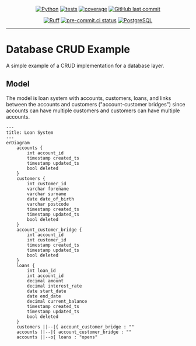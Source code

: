 <span align="center">

[![Python](https://img.shields.io/badge/Python-3.11+-blue.svg)](https://www.python.org/downloads/)
[![tests](https://github.com/billwallis/database-crud-example/actions/workflows/tests.yaml/badge.svg)](https://github.com/billwallis/database-crud-example/actions/workflows/tests.yaml)
[![coverage](coverage.svg)](https://github.com/dbrgn/coverage-badge)
[![GitHub last commit](https://img.shields.io/github/last-commit/billwallis/database-crud-example)](https://shields.io/badges/git-hub-last-commit)

[![Ruff](https://img.shields.io/endpoint?url=https://raw.githubusercontent.com/astral-sh/ruff/main/assets/badge/v2.json)](https://github.com/astral-sh/ruff)
[![pre-commit.ci status](https://results.pre-commit.ci/badge/github/billwallis/database-crud-example/main.svg)](https://results.pre-commit.ci/latest/github/billwallis/database-crud-example/main)
[![PostgreSQL](https://img.shields.io/badge/PostgreSQL-17.2-teal.svg)](https://www.postgresql.org/download/)

</span>

---

# Database CRUD Example

A simple example of a CRUD implementation for a database layer.

## Model

The model is loan system with accounts, customers, loans, and links between the accounts and customers ("account-customer bridges") since accounts can have multiple customers and customers can have multiple accounts.

```mermaid
---
title: Loan System
---
erDiagram
    accounts {
        int account_id
        timestamp created_ts
        timestamp updated_ts
        bool deleted
    }
    customers {
        int customer_id
        varchar forename
        varchar surname
        date date_of_birth
        varchar postcode
        timestamp created_ts
        timestamp updated_ts
        bool deleted
    }
    account_customer_bridge {
        int account_id
        int customer_id
        timestamp created_ts
        timestamp updated_ts
        bool deleted
    }
    loans {
        int loan_id
        int account_id
        decimal amount
        decimal interest_rate
        date start_date
        date end_date
        decimal current_balance
        timestamp created_ts
        timestamp updated_ts
        bool deleted
    }
    customers ||--|{ account_customer_bridge : ""
    accounts ||--|{ account_customer_bridge : ""
    accounts ||--o{ loans : "opens"
```
